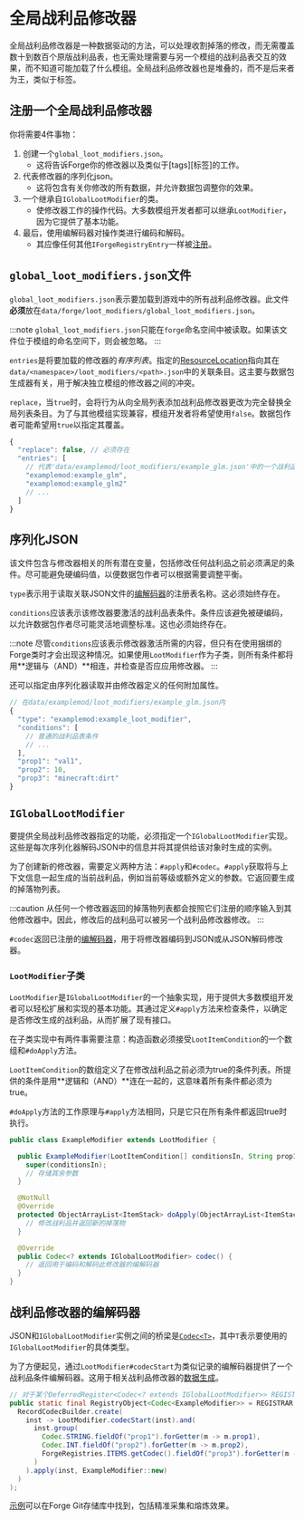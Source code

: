 全局战利品修改器
===============

全局战利品修改器是一种数据驱动的方法，可以处理收割掉落的修改，而无需覆盖数十到数百个原版战利品表，也无需处理需要与另一个模组的战利品表交互的效果，而不知道可能加载了什么模组。全局战利品修改器也是堆叠的，而不是后来者为王，类似于标签。

注册一个全局战利品修改器
----------------------

你将需要4件事物：

1. 创建一个`global_loot_modifiers.json`。
    * 这将告诉Forge你的修改器以及类似于[tags][标签]的工作。
2. 代表修改器的序列化json。
    * 这将包含有关你修改的所有数据，并允许数据包调整你的效果。
3. 一个继承自`IGlobalLootModifier`的类。
    * 使修改器工作的操作代码。大多数模组开发者都可以继承`LootModifier`，因为它提供了基本功能。
4. 最后，使用编解码器对操作类进行编码和解码。
    * 其应像任何其他`IForgeRegistryEntry`一样被[注册][registered]。

`global_loot_modifiers.json`文件
--------------------------------

`global_loot_modifiers.json`表示要加载到游戏中的所有战利品修改器。此文件**必须**放在`data/forge/loot_modifiers/global_loot_modifiers.json`。

:::note
    `global_loot_modifiers.json`只能在`forge`命名空间中被读取。如果该文件位于模组的命名空间下，则会被忽略。
:::

`entries`是将要加载的修改器的*有序列表*。指定的[ResourceLocation][resloc]指向其在`data/<namespace>/loot_modifiers/<path>.json`中的关联条目。这主要与数据包生成器有关，用于解决独立模组的修改器之间的冲突。

`replace`，当`true`时，会将行为从向全局列表添加战利品修改器更改为完全替换全局列表条目。为了与其他模组实现兼容，模组开发者将希望使用`false`。数据包作者可能希望用`true`以指定其覆盖。

```js
{
  "replace": false, // 必须存在
  "entries": [
    // 代表'data/examplemod/loot_modifiers/example_glm.json'中的一个战利品修改器
    "examplemod:example_glm",
    "examplemod:example_glm2"
    // ...
  ]
}
```

序列化JSON
----------

该文件包含与修改器相关的所有潜在变量，包括修改任何战利品之前必须满足的条件。尽可能避免硬编码值，以便数据包作者可以根据需要调整平衡。

`type`表示用于读取关联JSON文件的[编解码器][codec]的注册表名称。这必须始终存在。

`conditions`应该表示该修改器要激活的战利品表条件。条件应该避免被硬编码，以允许数据包作者尽可能灵活地调整标准。这也必须始终存在。

:::note
    尽管`conditions`应该表示修改器激活所需的内容，但只有在使用捆绑的Forge类时才会出现这种情况。如果使用`LootModifier`作为子类，则所有条件都将用**逻辑与（AND）**相连，并检查是否应应用修改器。
:::

还可以指定由序列化器读取并由修改器定义的任何附加属性。

```js
// 在data/examplemod/loot_modifiers/example_glm.json内
{
  "type": "examplemod:example_loot_modifier",
  "conditions": [
    // 普通的战利品表条件
    // ...
  ],
  "prop1": "val1",
  "prop2": 10,
  "prop3": "minecraft:dirt"
}
```

`IGlobalLootModifier`
---------------------

要提供全局战利品修改器指定的功能，必须指定一个`IGlobalLootModifier`实现。这些是每次序列化器解码JSON中的信息并将其提供给该对象时生成的实例。

为了创建新的修改器，需要定义两种方法：`#apply`和`#codec`。`#apply`获取将与上下文信息一起生成的当前战利品，例如当前等级或额外定义的参数。它返回要生成的掉落物列表。

:::caution
    从任何一个修改器返回的掉落物列表都会按照它们注册的顺序输入到其他修改器中。因此，修改后的战利品可以被另一个战利品修改器修改。
:::

`#codec`返回已注册的[编解码器][codec]，用于将修改器编码到JSON或从JSON解码修改器。

### `LootModifier`子类

`LootModifier`是`IGlobalLootModifier`的一个抽象实现，用于提供大多数模组开发者可以轻松扩展和实现的基本功能。其通过定义`#apply`方法来检查条件，以确定是否修改生成的战利品，从而扩展了现有接口。

在子类实现中有两件事需要注意：构造函数必须接受`LootItemCondition`的一个数组和`#doApply`方法。

`LootItemCondition`的数组定义了在修改战利品之前必须为true的条件列表。所提供的条件是用**逻辑和（AND）**连在一起的，这意味着所有条件都必须为true。

`#doApply`方法的工作原理与`#apply`方法相同，只是它只在所有条件都返回true时执行。

```java
public class ExampleModifier extends LootModifier {

  public ExampleModifier(LootItemCondition[] conditionsIn, String prop1, int prop2, Item prop3) {
    super(conditionsIn);
    // 存储其余参数
  }

  @NotNull
  @Override
  protected ObjectArrayList<ItemStack> doApply(ObjectArrayList<ItemStack> generatedLoot, LootContext context) {
    // 修改战利品并返回新的掉落物
  }

  @Override
  public Codec<? extends IGlobalLootModifier> codec() {
    // 返回用于编码和解码此修改器的编解码器
  }
}
```

战利品修改器的编解码器
--------------------

JSON和`IGlobalLootModifier`实例之间的桥梁是[`Codec<T>`][codecdef]，其中`T`表示要使用的`IGlobalLootModifier`的具体类型。

为了方便起见，通过`LootModifier#codecStart`为类似记录的编解码器提供了一个战利品条件编解码器。这用于相关战利品修改器的[数据生成][datagen]。

```java
// 对于某个DeferredRegister<Codec<? extends IGlobalLootModifier>> REGISTRAR
public static final RegistryObject<Codec<ExampleModifier>> = REGISTRAR.register("example_codec", () ->
  RecordCodecBuilder.create(
    inst -> LootModifier.codecStart(inst).and(
      inst.group(
        Codec.STRING.fieldOf("prop1").forGetter(m -> m.prop1),
        Codec.INT.fieldOf("prop2").forGetter(m -> m.prop2),
        ForgeRegistries.ITEMS.getCodec().fieldOf("prop3").forGetter(m -> m.prop3)
      )
    ).apply(inst, ExampleModifier::new)
  )
);
```

[示例][examples]可以在Forge Git存储库中找到，包括精准采集和熔炼效果。

[tags]: ./tags.md
[resloc]: ../../concepts/resources.md#ResourceLocation
[codec]: #the-loot-modifier-codec
[registered]: ../../concepts/registries.md#methods-for-registering
[codecdef]: ../../datastorage/codecs.md
[datagen]: ../../datagen/server/glm.md
[examples]: https://github.com/MinecraftForge/MinecraftForge/blob/1.20.x/src/test/java/net/minecraftforge/debug/gameplay/loot/GlobalLootModifiersTest.java

